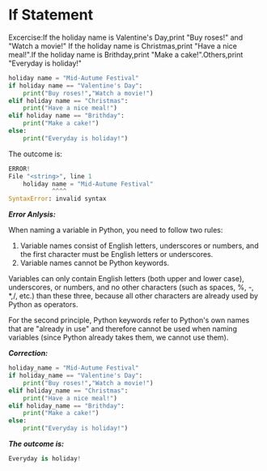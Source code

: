# If Statement

Excercise:If the holiday name is Valentine's Day,print "Buy roses!" and "Watch a movie!"
If the holiday name is Christmas,print "Have a nice meal!".If the holiday name is Brithday,print "Make a cake!".Others,print "Everyday is holiday!"

```py
holiday name = "Mid-Autume Festival"
if holiday name == "Valentine's Day":
    print("Buy roses!","Watch a movie!")
elif holiday name == "Christmas":
    print("Have a nice meal!")
elif holiday name == "Brithday":
    print("Make a cake!")
else:
    print("Everyday is holiday!")
```

The outcome is:

```py
ERROR!
File "<string>", line 1
    holiday name = "Mid-Autume Festival"
            ^^^^
SyntaxError: invalid syntax
```

_**Error Anlysis:**_

When naming a variable in Python, you need to follow two rules:  

1. Variable names consist of English letters, underscores or numbers, and the first character must be English letters or underscores.  
2. Variable names cannot be Python keywords.

Variables can only contain English letters (both upper and lower case), underscores, or numbers, and no other characters (such as spaces, %, -, *,/, etc.) than these three, because all other characters are already used by Python as operators.

For the second principle, Python keywords refer to Python's own names that are "already in use" and therefore cannot be used when naming variables (since Python already takes them, we cannot use them).

_**Correction:**_

```py
holiday_name = "Mid-Autume Festival"
if holiday_name == "Valentine's Day":
    print("Buy roses!","Watch a movie!")
elif holiday_name == "Christmas":
    print("Have a nice meal!")
elif holiday_name == "Brithday":
    print("Make a cake!")
else:
    print("Everyday is holiday!")
```

_**The outcome is:**_
```py
Everyday is holiday!
```


